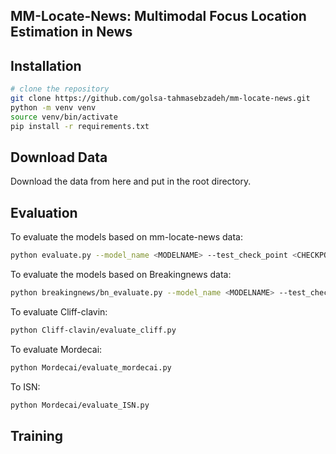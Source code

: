 ## MM-Locate-News: Multimodal Focus Location Estimation in News

## Installation

``` bash
# clone the repository
git clone https://github.com/golsa-tahmasebzadeh/mm-locate-news.git
python -m venv venv
source venv/bin/activate
pip install -r requirements.txt
```
## Download Data
Download the data from here and put in the root directory.

## Evaluation
To evaluate the models based on mm-locate-news data: 
```bash
python evaluate.py --model_name <MODELNAME> --test_check_point <CHECKPOINT>
```
To evaluate the models based on Breakingnews data: 
```bash
python breakingnews/bn_evaluate.py --model_name <MODELNAME> --test_check_point <CHECKPOINT>
```
To evaluate Cliff-clavin: 
```bash
python Cliff-clavin/evaluate_cliff.py
```

To evaluate Mordecai: 
```bash
python Mordecai/evaluate_mordecai.py
```
To ISN: 
```bash
python Mordecai/evaluate_ISN.py
```

## Training

